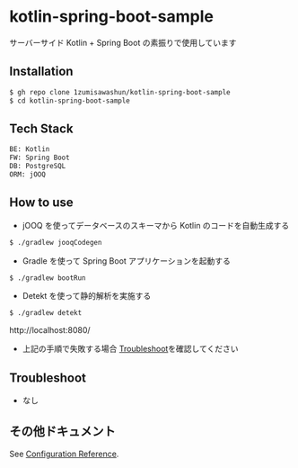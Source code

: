 # kotlin-spring-boot-sample

サーバーサイド Kotlin + Spring Boot の素振りで使用しています

## Installation

```bash
$ gh repo clone 1zumisawashun/kotlin-spring-boot-sample
$ cd kotlin-spring-boot-sample
```

## Tech Stack

```bash
BE: Kotlin
FW: Spring Boot
DB: PostgreSQL
ORM: jOOQ
```

## How to use

- jOOQ を使ってデータベースのスキーマから Kotlin のコードを自動生成する

```bash
$ ./gradlew jooqCodegen
```

- Gradle を使って Spring Boot アプリケーションを起動する

```bash
$ ./gradlew bootRun
```

- Detekt を使って静的解析を実施する

```bash
$ ./gradlew detekt 
```

http://localhost:8080/

- 上記の手順で失敗する場合 [Troubleshoot](#Troubleshoot)を確認してください

## Troubleshoot

- なし

## その他ドキュメント

See [Configuration Reference](https://kotlinlang.org/).
